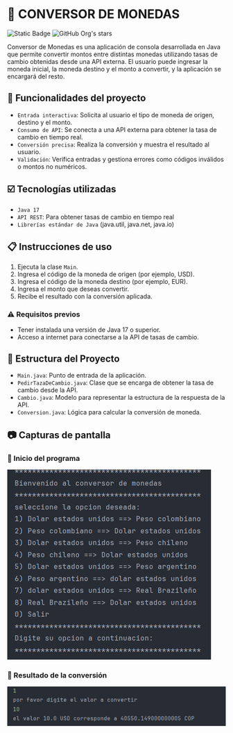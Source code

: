 # :money_with_wings: CONVERSOR DE MONEDAS

![Static Badge](https://img.shields.io/badge/STATUS-FINALIZADO-green)
![GitHub Org's stars](https://img.shields.io/github/stars/YeissonSteven?style=social)

Conversor de Monedas es una aplicación de consola desarrollada en Java que permite convertir montos entre distintas monedas utilizando tasas de cambio obtenidas desde una API externa. El usuario puede ingresar la moneda inicial, la moneda destino y el monto a convertir, y la aplicación se encargará del resto.

## :hammer: Funcionalidades del proyecto

- `Entrada interactiva`: Solicita al usuario el tipo de moneda de origen, destino y el monto.
- `Consumo de API`: Se conecta a una API externa para obtener la tasa de cambio en tiempo real.
- `Conversión precisa`: Realiza la conversión y muestra el resultado al usuario.
- `Validación`: Verifica entradas y gestiona errores como códigos inválidos o montos no numéricos.

## :ballot_box_with_check: Tecnologías utilizadas

- `Java 17`
- `API REST`: Para obtener tasas de cambio en tiempo real
- `Librerías estándar de Java` (java.util, java.net, java.io)

## :clipboard: Instrucciones de uso

1. Ejecuta la clase `Main`.
2. Ingresa el código de la moneda de origen (por ejemplo, USD).
3. Ingresa el código de la moneda destino (por ejemplo, EUR).
4. Ingresa el monto que deseas convertir.
5. Recibe el resultado con la conversión aplicada.

### :warning: Requisitos previos

- Tener instalada una versión de Java 17 o superior.
- Acceso a internet para conectarse a la API de tasas de cambio.

## :file_folder: Estructura del Proyecto

- `Main.java`: Punto de entrada de la aplicación.
- `PedirTazaDeCambio.java`: Clase que se encarga de obtener la tasa de cambio desde la API.
- `Cambio.java`: Modelo para representar la estructura de la respuesta de la API.
- `Conversion.java`: Lógica para calcular la conversión de moneda.

## :camera: Capturas de pantalla

### 🏁 Inicio del programa
![Inicio del programa](assets/inicio.png)

### 💱 Resultado de la conversión
![Resultado de la conversión](assets/resultado.png)